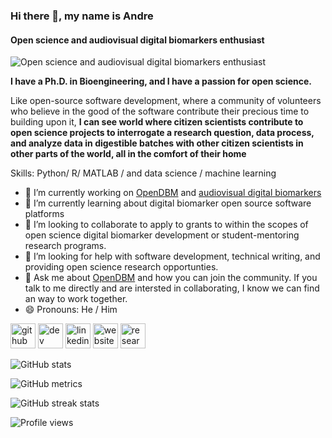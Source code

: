 ### Hi there 👋, my name is Andre
#### Open science and audiovisual digital biomarkers enthusiast
![Open science and audiovisual digital biomarkers enthusiast](https://media1.giphy.com/media/T2qNLJhyUTME2fb0oI/giphy.gif?cid=790b761153688c864956293c22d9c09ffaa0a5163322b17f&rid=giphy.gif&ct=g)

**I have a Ph.D. in Bioengineering, and I have a passion for open science.**

Like open-source software development, where a community of volunteers who believe in the good of the software contribute their precious time to building upon it,  **I can see world where citizen scientists contribute to open science projects to interrogate a research question, data process, and analyze data in digestible batches with other citizen scientists in other parts of the world, all in the comfort of their home**

Skills: Python/ R/ MATLAB / and data science / machine learning

- 🔭 I’m currently working on [OpenDBM](https://github.com/AiCure/open_dbm) and [audiovisual digital biomarkers](https://aicure.com/opendbm/)
- 🌱 I’m currently learning about digital biomarker open source software platforms
- 👯 I’m looking to collaborate to apply to grants to within the scopes of open science digital biomarker development or student-mentoring research programs.
- 🤔 I’m looking for help with software development, technical writing, and providing open science research opportunties. 
- 💬 Ask me about [OpenDBM](https://github.com/AiCure/open_dbm) and how you can join the community. If you talk to me directly and are intersted in collaborating, I know we can find an way to work together.
- 😄 Pronouns: He / Him 


[<img src='https://cdn.jsdelivr.net/npm/simple-icons@3.0.1/icons/github.svg' alt='github' height='40'>](https://github.com/ADParedes)  [<img src='https://cdn.jsdelivr.net/npm/simple-icons@3.0.1/icons/dev-dot-to.svg' alt='dev' height='40'>](https://dev.to/ADParedes)  [<img src='https://cdn.jsdelivr.net/npm/simple-icons@3.0.1/icons/linkedin.svg' alt='linkedin' height='40'>](https://www.linkedin.com/in/andre-daniel-paredes/)  [<img src='https://cdn.jsdelivr.net/npm/simple-icons@3.0.1/icons/icloud.svg' alt='website' height='40'>](https://github.com/AiCure/open_dbm)  [<img src='https://cdn.jsdelivr.net/npm/simple-icons@3.0.1/icons/researchgate.svg' alt='researchgate' height='40'>](https://www.researchgate.net/profile/Andre-Paredes)  

![GitHub stats](https://github-readme-stats.vercel.app/api?username=ADParedes&show_icons=true)  

![GitHub metrics](https://metrics.lecoq.io/ADParedes)  

![GitHub streak stats](https://github-readme-streak-stats.herokuapp.com/?user=ADParedes)  

![Profile views](https://gpvc.arturio.dev/ADParedes)  
